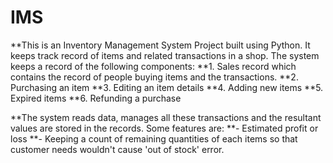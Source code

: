 # IMS
**This is an Inventory Management System Project built using Python. It keeps track record of items and related transactions in a shop.
The system keeps a record of the following components:
**1. Sales record which contains the record of people buying items and the transactions.
**2. Purchasing an item
**3. Editing an item details
**4. Adding new items
**5. Expired items
**6. Refunding a purchase

**The system reads data, manages all these transactions  and the resultant values are stored in the records. Some features are:
**- Estimated profit or loss 
**- Keeping a count of  remaining quantities of each items so that customer needs wouldn't cause 'out of stock' error.
